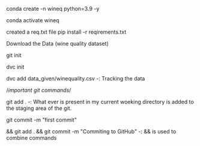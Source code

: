 conda create -n wineq python=3.9 -y

conda activate wineq

created a req.txt file
pip install -r reqirements.txt

Download the Data (wine quality dataset)

git init 

dvc init

dvc add data_given/winequality.csv -: Tracking the data

/*important git commands*/

git add . -:  What ever is present in my current woeking directory is added to the staging area of the git.

git commit -m "first commit" 

&& git add . && git commit -m  "Commiting to GitHub" -: && is used to combine commands

